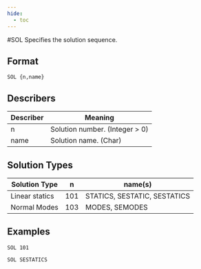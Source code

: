 ```yaml
---
hide:
  - toc
---
```

#SOL
Specifies the solution sequence. 

## Format
`SOL {n,name}`

## Describers
| Describer | Meaning   |  
| --------- | --------- | 
| n         | Solution number. (Integer > 0) | 
| name      | Solution name. (Char) | 

## Solution Types
| Solution Type   | n         | name(s)   | 
| --------------- | --------- | --------- |
| Linear statics  | 101       | STATICS, SESTATIC, SESTATICS |
| Normal Modes    | 103       | MODES, SEMODES               |

## Examples
`SOL 101`

`SOL SESTATICS`
